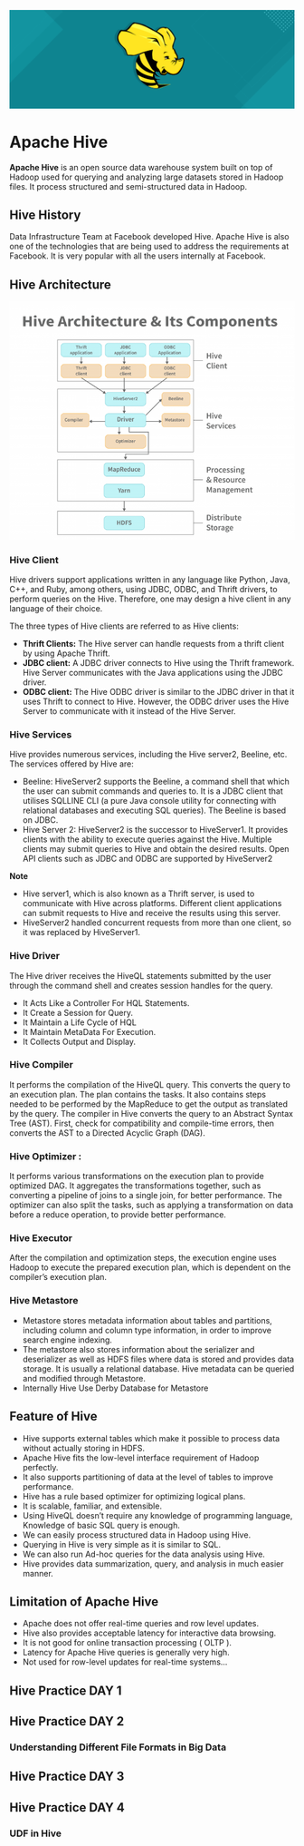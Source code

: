 ![](/images/Hive3.png)

# Apache Hive

**Apache Hive** is an open source data warehouse system built on top of Hadoop used for querying and analyzing large datasets stored in Hadoop files. It process structured and semi-structured data in Hadoop.

## Hive History 
 
Data Infrastructure Team at Facebook developed Hive. Apache Hive is also one of the technologies that are being used to address the requirements at Facebook. It is very popular with all the users internally at Facebook.

## Hive Architecture

![](/images/hive2.png)

### Hive Client

Hive drivers support applications written in any language like Python, Java, C++, and Ruby, among others, using JDBC, ODBC, and Thrift drivers, to perform queries on the Hive. Therefore, one may design a hive client in any language of their choice.

The three types of Hive clients are referred to as Hive clients:

- **Thrift Clients:** The Hive server can handle requests from a thrift client by using Apache Thrift.
- **JDBC client:** A JDBC driver connects to Hive using the Thrift framework. Hive Server communicates with the Java applications using the JDBC driver.
- **ODBC client:** The Hive ODBC driver is similar to the JDBC driver in that it uses Thrift to connect to Hive. However, the ODBC driver uses the Hive Server to communicate with it instead of the Hive Server.

### Hive Services 

Hive provides numerous services, including the Hive server2, Beeline, etc. The services offered by Hive are:

- Beeline: HiveServer2 supports the Beeline, a command shell that which the user can submit commands and queries to. It is a JDBC client that utilises SQLLINE CLI (a pure Java console utility for connecting with relational databases and executing SQL queries). The Beeline is based on JDBC.
- Hive Server 2: HiveServer2 is the successor to HiveServer1. It provides clients with the ability to execute queries against the Hive. Multiple clients may submit queries to Hive and obtain the desired results. Open API clients such as JDBC and ODBC are supported by HiveServer2

**Note**

- Hive server1, which is also known as a Thrift server, is used to communicate with Hive across platforms. Different client applications can submit requests to Hive and receive the results using this server.
- HiveServer2 handled concurrent requests from more than one client, so it was replaced by HiveServer1.

### Hive Driver

The Hive driver receives the HiveQL statements submitted by the user through the command shell and creates session handles for the query.

- It Acts Like a Controller For HQL Statements.
- It Create a Session for Query.
- It Maintain a Life Cycle of HQL
- It Maintain MetaData For Execution.
- It Collects Output and Display.

### Hive Compiler 

It performs the compilation of the HiveQL query. This converts the query to an execution plan. The plan contains the tasks. It also contains steps needed to be performed by the MapReduce to get the output as translated by the query. The compiler in Hive converts the query to an Abstract Syntax Tree (AST). First, check for compatibility and compile-time errors, then converts the AST to a Directed Acyclic Graph (DAG).

### Hive Optimizer :

It performs various transformations on the execution plan to provide optimized DAG. It aggregates the transformations together, such as converting a pipeline of joins to a single join, for better performance. The optimizer can also split the tasks, such as applying a transformation on data before a reduce operation, to provide better performance.

### Hive Executor 

After the compilation and optimization steps, the execution engine uses Hadoop to execute the prepared execution plan, which is dependent on the compiler’s execution plan.

### Hive Metastore 

- Metastore stores metadata information about tables and partitions, including column and column type information, in order to improve search engine indexing.
- The metastore also stores information about the serializer and deserializer as well as HDFS files where data is stored and provides data storage. It is usually a relational database. Hive metadata can be queried and modified through Metastore.
- Internally Hive Use Derby Database for Metastore


## Feature of Hive 

- Hive supports external tables which make it possible to process data without actually storing in HDFS.
- Apache Hive fits the low-level interface requirement of Hadoop perfectly.
- It also supports partitioning of data at the level of tables to improve performance.
- Hive has a rule based optimizer for optimizing logical plans.
- It is scalable, familiar, and extensible.
- Using HiveQL doesn’t require any knowledge of programming language, Knowledge of basic SQL query is enough.
- We can easily process structured data in Hadoop using Hive.
- Querying in Hive is very simple as it is similar to SQL.
- We can also run Ad-hoc queries for the data analysis using Hive.
- Hive provides data summarization, query, and analysis in much easier manner.

## Limitation of Apache Hive 

- Apache does not offer real-time queries and row level updates.
- Hive also provides acceptable latency for interactive data browsing.
- It is not good for online transaction processing ( OLTP ).
- Latency for Apache Hive queries is generally very high.
- Not used for row-level updates for real-time systems...


## Hive Practice DAY 1


## Hive Practice DAY 2 

### Understanding Different File Formats in Big Data 

## Hive Practice DAY 3

## Hive Practice DAY 4

 ### UDF in Hive  
